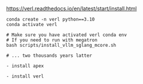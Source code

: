 https://verl.readthedocs.io/en/latest/start/install.html

```
conda create -n verl python==3.10
conda activate verl

# Make sure you have activated verl conda env
# If you need to run with megatron
bash scripts/install_vllm_sglang_mcore.sh

# ... two thousands years latter

- install apex

- install verl

```
